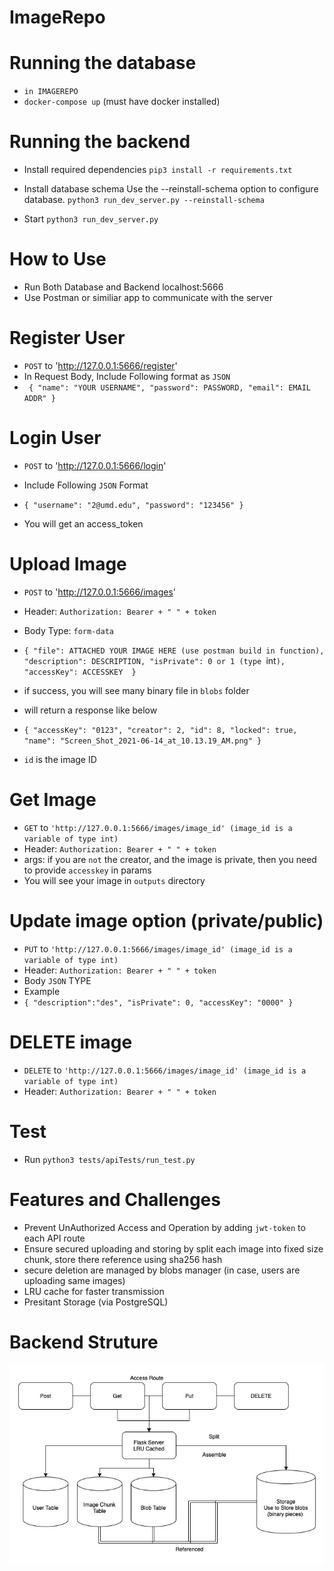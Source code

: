 # ImageRepo

# Running the database
 - `in IMAGEREPO` 
 - `docker-compose up` (must have docker installed)

# Running the backend
 - Install required dependencies 
    `pip3 install -r requirements.txt`

 - Install database schema 
    Use the --reinstall-schema option to configure database.
    `python3 run_dev_server.py --reinstall-schema`

 - Start 
   `python3 run_dev_server.py `

# How to Use
 - Run Both Database and Backend localhost:5666
 - Use Postman or similiar app to communicate with the server

# Register User
 - `POST` to 'http://127.0.0.1:5666/register'
 - In Request Body, Include Following format as `JSON`
 - `
 {
  "name": "YOUR USERNAME",
  "password": PASSWORD,
  "email": EMAIL ADDR"
 }`

# Login User
- `POST` to 'http://127.0.0.1:5666/login'
- Include Following `JSON` Format
- `{
  "username": "2@umd.edu",
  "password": "123456"
  } ` 

- You will get an access_token

# Upload Image 
- `POST` to 'http://127.0.0.1:5666/images'
- Header: `Authorization: Bearer + " " + token`
- Body Type: `form-data`

- `{
    "file": ATTACHED YOUR IMAGE HERE (use postman build in function),
    "description": DESCRIPTION,
    "isPrivate": 0 or 1 (type `int`),
    "accessKey": ACCESSKEY 
    }`

- if success, you will see many binary file in `blobs` folder
- will return a response like below
- `{
    "accessKey": "0123",
    "creator": 2,
    "id": 8,
    "locked": true,
    "name": "Screen_Shot_2021-06-14_at_10.13.19_AM.png"
}`
- `id` is the image ID

# Get Image
- `GET` to `'http://127.0.0.1:5666/images/image_id' (image_id is a variable of type int)`
- Header: `Authorization: Bearer + " " + token`
- args: if you are `not` the creator, and the image is private, then you need to provide `accesskey` in params
- You will see your image in `outputs` directory

# Update image option (private/public)
- `PUT` to `'http://127.0.0.1:5666/images/image_id' (image_id is a variable of type int)`
- Header: `Authorization: Bearer + " " + token`
- Body `JSON` TYPE
- Example 
- `{
    "description":"des",
    "isPrivate": 0,
    "accessKey": "0000"
}`

# DELETE image 
- `DELETE` to `'http://127.0.0.1:5666/images/image_id' (image_id is a variable of type int)`
- Header: `Authorization: Bearer + " " + token`


# Test
 - Run 
   `python3 tests/apiTests/run_test.py `

# Features and Challenges
 - Prevent UnAuthorized Access and Operation by adding `jwt-token` to each API route
 - Ensure secured uploading and storing by split each image into fixed size chunk, store there reference using sha256 hash
 - secure deletion are managed by blobs manager (in case, users are uploading same images)
 - LRU cache for faster transmission
 - Presitant Storage (via PostgreSQL)

# Backend Struture
![Structure](./diagram_1.jpg)
